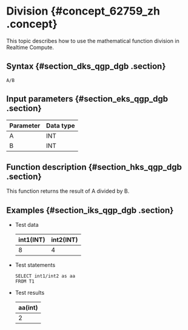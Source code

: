 # Division {#concept_62759_zh .concept}

This topic describes how to use the mathematical function division in Realtime Compute.

## Syntax {#section_dks_qgp_dgb .section}

```
A/B
```

## Input parameters {#section_eks_qgp_dgb .section}

|Parameter|Data type|
|---------|---------|
|A|INT|
|B|INT|

## Function description {#section_hks_qgp_dgb .section}

This function returns the result of A divided by B.

## Examples {#section_iks_qgp_dgb .section}

-   Test data

    |int1\(INT\)|int2\(INT\)|
    |-----------|-----------|
    |8|4|

-   Test statements

    ```
    SELECT int1/int2 as aa
    FROM T1
    
    ```

-   Test results

    |aa\(int\)|
    |---------|
    |2|


